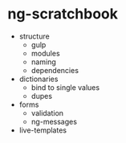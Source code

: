 # ng-scratchbook

* structure
    * gulp
    * modules
    * naming
    * dependencies
* dictionaries
    * bind to single values
    * dupes
* forms
    * validation
    * ng-messages
* live-templates